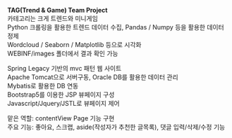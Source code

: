 <b>TAG(Trend & Game) Team Project</b><br/>
카테고리는 크게 트렌드와 미니게임<br/>
Python 크롤링을 활용한 트렌드 데이터 수집, Pandas / Numpy 등을 활용한 데이터 정제<br/>
Wordcloud / Seaborn / Matplotlib 등으로 시각화<br/>
WEBINF/images 폴더에서 결과 확인 가능<br/>

Spring Legacy 기반의 mvc 패턴 웹 사이트<br/>
Apache Tomcat으로 서버구동, Oracle DB를 활용한 데이터 관리<br/>
Mybatis로 활용한 DB 연동<br/>
Bootstrap5를 이용한 JSP 뷰페이지 구성<br/>
Javascript/Jquery/JSTL로 뷰페이지 제어<br/>

맡은 역할: contentView Page 기능 구현<br/>
주요 기능: 좋아요, 스크랩, aside(작성자가 추천한 글목록), 댓글 입력/삭제/수정 기능
